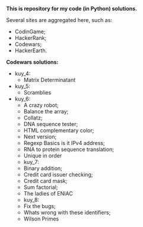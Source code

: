 **This is repository for my code (in Python) solutions.**

Several sites are aggregated here, such as:
- CodinGame;
- HackerRank;
- Codewars;
- HackerEarth.

**Codewars solutions:**
 - kuy_4:
    - Matrix Determinatant
 - kuy_5:
    - Scramblies
 - kuy_6:
    - A crazy robot;
    - Balance the array;
    - Collatz;
    - DNA sequence tester;
    - HTML complementary color;
    - Next version;
    - Regexp Basics is it IPv4 address;
    - RNA to protein sequence translation;
    - Unique in order
   - kuy_7:
    - Binary addition;
    - Credit card issuer checking;
    - Credit card mask;
    - Sum factorial;
    - The ladies of ENIAC
   - kuy_8:
    - Fix the bugs;
    - Whats wrong with these identifiers;
    - Wilson Primes
    


